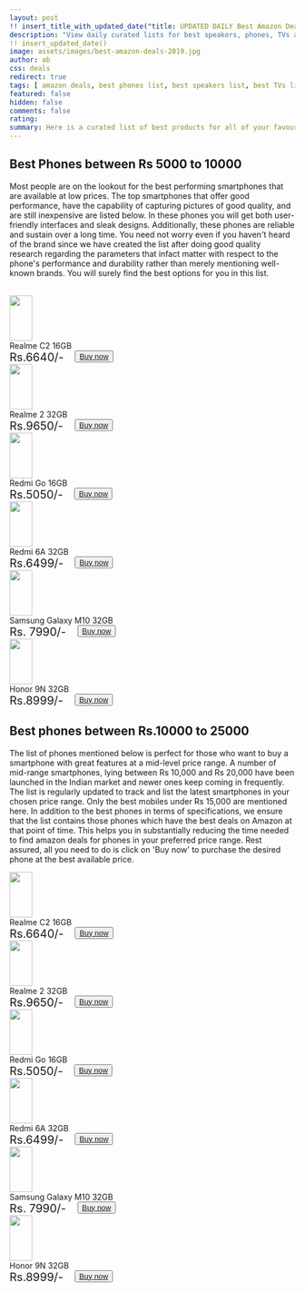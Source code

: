 ```yaml
---
layout: post
!! insert_title_with_updated_date("title: UPDATED DAILY Best Amazon Deals") !!
description: "View daily curated lists for best speakers, phones, TVs and many more categories offering the best deals on Amazon "
!! insert_updated_date()
image: assets/images/best-amazon-deals-2019.jpg
author: ab 
css: deals
redirect: true
tags: [ amazon deals, best phones list, best speakers list, best TVs list ]
featured: false 
hidden: false
comments: false 
rating: 
summary: Here is a curated list of best products for all of your favourite categories on Amazon. Browse through the lists of your choice and select those products which you find suitable based on your preference parameters. We monitor the latest products and update this list daily so that you can make informed decisions. In each of the lists, you will find sufficient detail about the product's performance across different parameters. You can check this information and then proceed to buy the product of your choice. So let's go ahead and start exploring.
---
```


## Best Phones between Rs 5000 to 10000

Most people are on the lookout for the best performing smartphones that are available at low prices. The top smartphones that offer good performance, have the capability of capturing pictures of good quality, and are still inexpensive are listed below. In these phones you will get both user-friendly interfaces and sleak designs. Additionally, these phones are reliable and sustain over a long time. You need not worry even if you haven't heard of the brand since we have created the list after doing good quality research regarding the parameters that infact matter with respect to the phone's performance and durability rather than merely mentioning well-known brands. You will surely find the best options for you in this list.

<br/>
<div class="deals-row">
  <div class="deals-column">
    <div class="deals-card">
      <img src="http://rukmini1.flixcart.com/image/1024/720/jmi22kw0/mobile/x/e/9/realme-c1-rmx1811-original-imaf9e7c6pw23b6h.jpeg" style="width:40px; height:80px; align:middle;"/>
      <div> Realme C2 16GB</div>
      <div style="display:flex; flex-direction:row">
     	 <div style="font-size: 20px"> Rs.6640/- </div>
	 <div style="padding-left: 20px"><button type="button"><a href="https://www.amazon.in/Realme-Diamond-Black-16GB-Storage/dp/B07RKWDL8B/ref=sr_1_3?crid=3E2V13AEXRMOQ"> Buy now </a> </button></div>
      </div>
    </div>
  </div>
  <div class="deals-column"> 
    <div class="deals-card">
      <img src="https://rukminim1.flixcart.com/image/128/128/jlcmavk0/mobile/y/f/8/realme-2-rmx805-original-imaf8hxyjcncbxpw.jpeg" style="width:40px; height:80px; align:middle"/>
      <div> Realme 2 32GB</div>	
      <div style="display:flex; flex-direction:row">
     	 <div style="font-size: 20px"> Rs.9650/- </div>
	 <div style="padding-left: 20px"><button type="button"><a href="https://www.amazon.in/REALME-Smartphone-Internal-storage-Black/dp/B07HQGTYVB/ref=sr_1_4?"> Buy now </a></button></div>
      </div>
    </div>
  </div>	
  <div class="deals-column">
    <div class="deals-card">
       <img src="https://rukminim1.flixcart.com/image/352/352/j16qm4w0/mobile/f/z/y/mi-redmi-1s-mzb4123in-original-imaestgf6zh7h7jq.jpeg" style="width:40px; height:80px; align:middle"/>
      <div> Redmi Go 16GB</div>
      <div style="display:flex; flex-direction:row">
     	 <div style="font-size: 20px"> Rs.5050/- </div>
	 <div style="padding-left: 20px"><button type="button"><a href="https://www.amazon.in/Redmi-Go-Black-16-RAM/dp/B07SRZSQYV/ref=sr_1_2?"> Buy now </a> </button></div>
      </div>
    </div>
  </div>
  <div class="deals-column"> 
     <div class="deals-card">
      <img src="https://rukminim1.flixcart.com/image/352/352/jefzonk0/mobile/k/w/g/mi-redmi-5a-mci3b-original-imaf34ccfrfsrhrr.jpeg" style="width:40px; height:80px; align:middle"/>
      <div> Redmi 6A 32GB</div>	
      <div style="display:flex; flex-direction:row">
     	 <div style="font-size: 20px"> Rs.6499/- </div>
	 <div style="padding-left: 20px"><button type="button"><a href="https://www.amazon.in/Redmi-6A-Black-32GB-Storage/dp/B07DJHR5C7/ref=sr_1_2?"> Buy now </a> </button></div>
      </div>
     </div>
  </div>
  <div class="deals-column"> 
     <div class="deals-card">
      <img src="https://m.media-amazon.com/images/I/613Os2k0a2L._AC_UY327_FMwebp_QL65_.jpg" style="width:40px; height:80px; align: middle"/>
      <div> Samsung Galaxy M10 32GB</div>
      <div style="display:flex; flex-direction:row">
     	 <div style="font-size: 20px"> Rs. 7990/- </div>
	 <div style="padding-left: 20px"><button type="button"><a href="https://www.amazon.in/Samsung-Galaxy-Ocean-Blue-32GB/dp/B07HGH8JWQ/ref=sr_1_8?"> Buy now  </a></button></div>
      </div>
     </div>
  </div>
  <div class="deals-column"> 
     <div class="deals-card">
      <img src="https://rukminim1.flixcart.com/image/352/352/jpvihzk0/mobile/x/b/g/honor-9n-lld-al20-original-imafcysuxztcr4gz.jpeg" style="width:40px; height:80px; align: middle"/>
      <div> Honor 9N 32GB</div>
      <div style="display:flex; flex-direction:row">
     	 <div style="font-size: 20px"> Rs.8999/- </div>
	 <div style="padding-left: 20px"><button type="button"><a href="https://www.amazon.in/Honor-9N-Sapphire-Blue-RAM/dp/B07JH1WZL5/ref=sr_1_7?"> Buy now </a> </button></div>
      </div>
     </div>
  </div>
</div>

## Best phones between Rs.10000 to 25000

The list of phones mentioned below is perfect for those who want to buy a smartphone with great features at a mid-level price range. A number of mid-range smartphones, lying between Rs 10,000 and Rs 20,000  have been launched in the Indian market and newer ones keep coming in frequently. The list is regularly updated to track and list the latest smartphones in your chosen price range. Only the best mobiles under Rs 15,000 are mentioned here. In addition to the best phones in terms of specifications, we ensure that the list contains those phones which have the best deals on Amazon at that point of time. This helps you in substantially reducing the time needed to find amazon deals for phones in your preferred price range. Rest assured, all you need to do is click on 'Buy now' to purchase the desired phone at the best available price. 

<div class="deals-row">
  <div class="deals-column">
    <div class="deals-card">
      <img src="http://rukmini1.flixcart.com/image/1024/720/jmi22kw0/mobile/x/e/9/realme-c1-rmx1811-original-imaf9e7c6pw23b6h.jpeg" style="width:40px; height:80px; align:middle;"/>
      <div> Realme C2 16GB</div>
      <div style="display:flex; flex-direction:row">
     	 <div style="font-size: 20px"> Rs.6640/- </div>
	 <div style="padding-left: 20px"><button type="button"><a href="https://www.amazon.in/Realme-Diamond-Black-16GB-Storage/dp/B07RKWDL8B/ref=sr_1_3?crid=3E2V13AEXRMOQ"> Buy now </a> </button></div>
      </div>
    </div>
  </div>
  <div class="deals-column"> 
    <div class="deals-card">
      <img src="https://rukminim1.flixcart.com/image/128/128/jlcmavk0/mobile/y/f/8/realme-2-rmx805-original-imaf8hxyjcncbxpw.jpeg" style="width:40px; height:80px; align:middle"/>
      <div> Realme 2 32GB</div>	
      <div style="display:flex; flex-direction:row">
     	 <div style="font-size: 20px"> Rs.9650/- </div>
	 <div style="padding-left: 20px"><button type="button"><a href="https://www.amazon.in/REALME-Smartphone-Internal-storage-Black/dp/B07HQGTYVB/ref=sr_1_4?"> Buy now </a></button></div>
      </div>
    </div>
  </div>	
  <div class="deals-column">
    <div class="deals-card">
       <img src="https://rukminim1.flixcart.com/image/352/352/j16qm4w0/mobile/f/z/y/mi-redmi-1s-mzb4123in-original-imaestgf6zh7h7jq.jpeg" style="width:40px; height:80px; align:middle"/>
      <div> Redmi Go 16GB</div>
      <div style="display:flex; flex-direction:row">
     	 <div style="font-size: 20px"> Rs.5050/- </div>
	 <div style="padding-left: 20px"><button type="button"><a href="https://www.amazon.in/Redmi-Go-Black-16-RAM/dp/B07SRZSQYV/ref=sr_1_2?"> Buy now </a> </button></div>
      </div>
    </div>
  </div>
  <div class="deals-column"> 
     <div class="deals-card">
      <img src="https://rukminim1.flixcart.com/image/352/352/jefzonk0/mobile/k/w/g/mi-redmi-5a-mci3b-original-imaf34ccfrfsrhrr.jpeg" style="width:40px; height:80px; align:middle"/>
      <div> Redmi 6A 32GB</div>	
      <div style="display:flex; flex-direction:row">
     	 <div style="font-size: 20px"> Rs.6499/- </div>
	 <div style="padding-left: 20px"><button type="button"><a href="https://www.amazon.in/Redmi-6A-Black-32GB-Storage/dp/B07DJHR5C7/ref=sr_1_2?"> Buy now </a> </button></div>
      </div>
     </div>
  </div>
  <div class="deals-column"> 
     <div class="deals-card">
      <img src="https://m.media-amazon.com/images/I/613Os2k0a2L._AC_UY327_FMwebp_QL65_.jpg" style="width:40px; height:80px; align: middle"/>
      <div> Samsung Galaxy M10 32GB</div>
      <div style="display:flex; flex-direction:row">
     	 <div style="font-size: 20px"> Rs. 7990/- </div>
	 <div style="padding-left: 20px"><button type="button"><a href="https://www.amazon.in/Samsung-Galaxy-Ocean-Blue-32GB/dp/B07HGH8JWQ/ref=sr_1_8?"> Buy now  </a></button></div>
      </div>
     </div>
  </div>
  <div class="deals-column"> 
     <div class="deals-card">
      <img src="https://rukminim1.flixcart.com/image/352/352/jpvihzk0/mobile/x/b/g/honor-9n-lld-al20-original-imafcysuxztcr4gz.jpeg" style="width:40px; height:80px; align: middle"/>
      <div> Honor 9N 32GB</div>
      <div style="display:flex; flex-direction:row">
     	 <div style="font-size: 20px"> Rs.8999/- </div>
	 <div style="padding-left: 20px"><button type="button"><a href="https://www.amazon.in/Honor-9N-Sapphire-Blue-RAM/dp/B07JH1WZL5/ref=sr_1_7?"> Buy now </a> </button></div>
      </div>
     </div>
  </div>
</div>
<!--
## Best Speakers under Rs.5000

## Best Speakers in moderate price range

## Best TVs
-->

